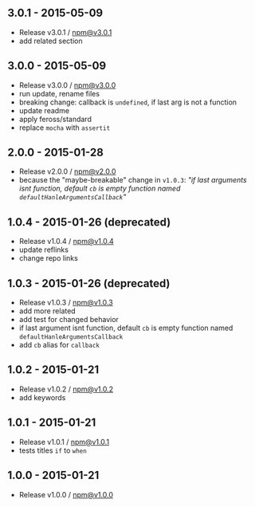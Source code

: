 

## 3.0.1 - 2015-05-09
- Release v3.0.1 / npm@v3.0.1
- add related section

## 3.0.0 - 2015-05-09
- Release v3.0.0 / npm@v3.0.0
- run update, rename files
- breaking change: callback is `undefined`, if last arg is not a function
- update readme
- apply feross/standard
- replace `mocha` with `assertit`

## 2.0.0 - 2015-01-28
- Release v2.0.0 / npm@v2.0.0
- because the "maybe-breakable" change in `v1.0.3`: _"if last arguments isnt function, default `cb` is empty function named `defaultHanleArgumentsCallback`"_

## 1.0.4 - 2015-01-26 (deprecated)
- Release v1.0.4 / npm@v1.0.4
- update reflinks
- change repo links

## 1.0.3 - 2015-01-26 (deprecated)
- Release v1.0.3 / npm@v1.0.3
- add more related
- add test for changed behavior
- if last argument isnt function, default `cb` is empty function named `defaultHanleArgumentsCallback`
- add `cb` alias for `callback`

## 1.0.2 - 2015-01-21
- Release v1.0.2 / npm@v1.0.2
- add keywords

## 1.0.1 - 2015-01-21
- Release v1.0.1 / npm@v1.0.1
- tests titles `if` to `when`

## 1.0.0 - 2015-01-21
- Release v1.0.0 / npm@v1.0.0
